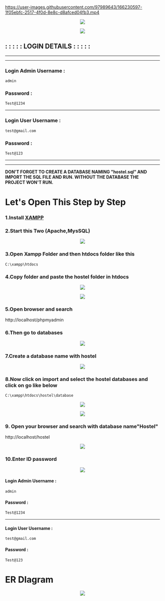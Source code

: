 




https://user-images.githubusercontent.com/97989643/166230597-1f05ebfc-2517-4f0d-8e8c-d8afced04fb3.mp4




<p align="center">
        <img src="https://github.com/Subham-Maity/Hostel-Management-System/blob/master/Image%20Ignore/main1.png?raw=true"/>
        </p>

<p align="center">
        <img src="https://github.com/Subham-Maity/Hostel-Management-System/blob/master/Image%20Ignore/main2.png?raw=true"/>
        </p>

## : : : : : LOGIN DETAILS : : : : : 
*************************
*********************
### Login Admin Username : 
```
admin
```
### Password :  
```
Test@1234
```

*****************

### Login User  Username :
```
test@gmail.com
```

### Password :
```
Test@123
```
****************************
*****************************



**DON'T FORGET TO CREATE A DATABASE NAMING "hostel.sql" AND IMPORT THE SQL FILE AND RUN.
WITHOUT THE DATABASE THE PROJECT WON'T RUN.**

# Let's Open This Step by Step 

### 1.Install [XAMPP](https://www.apachefriends.org/index.html)
### 2.Start this Two (Apache,MysSQL)

<p align="center">
        <img src="https://github.com/Subham-Maity/Hostel-Management-System/blob/master/Image%20Ignore/subham1.png?raw=true"/>
        </p>

### 3.Open Xampp Folder and then htdocs folder like this
```
C:\xampp\htdocs
```
### 4.Copy folder and paste the hostel folder in htdocs


<p align="center">
        <img src="https://github.com/Subham-Maity/Hostel-Management-System/blob/master/Image%20Ignore/subham2.png?raw=true"/>
        </p>

<p align="center">
        <img src="https://github.com/Subham-Maity/Hostel-Management-System/blob/master/Image%20Ignore/subham3.png?raw=true"/>
        </p>

### 5.Open browser and search 

http://localhost/phpmyadmin


### 6.Then go to databases
<p align="center">
        <img src="https://github.com/Subham-Maity/Hostel-Management-System/blob/master/Image%20Ignore/subham4.png?raw=true"/>
        </p>

### 7.Create a database name with hostel 

<p align="center">
        <img src="https://github.com/Subham-Maity/Hostel-Management-System/blob/master/Image%20Ignore/subham5.png?raw=true"/>
        </p>

### 8.Now click on import and select the hostel databases and click on go like below  
```
C:\xampp\htdocs\hostel\database

```

<p align="center">
        <img src="https://github.com/Subham-Maity/Hostel-Management-System/blob/master/Image%20Ignore/subham7.png?raw=true"/>
        </p>


<p align="center">
        <img src="https://github.com/Subham-Maity/Hostel-Management-System/blob/master/Image%20Ignore/subham8.png?raw=true"/>
        </p>


### 9. Open your browser and search with database name"Hostel"

http://localhost/hostel

<p align="center">
        <img src="https://github.com/Subham-Maity/Hostel-Management-System/blob/master/Image%20Ignore/subham9.png?raw=true"/>
        </p>

### 10.Enter ID password

<p align="center">
        <img src="https://github.com/Subham-Maity/Hostel-Management-System/blob/master/Image%20Ignore/subham10.png?raw=true"/>
        </p>


#### Login Admin Username :
```
admin
```
#### Password :
```
Test@1234
```

*****************

#### Login User  Username :
```
test@gmail.com
```

#### Password :
```
Test@123
```


# ER DIagram

<p align="center">
        <img src="https://github.com/Subham-Maity/Hostel-Management-System/blob/master/(ER%20Diagram)Entity%20Relationship%20Diagram%20Model/er.jpg?raw=true"/>
        </p>

